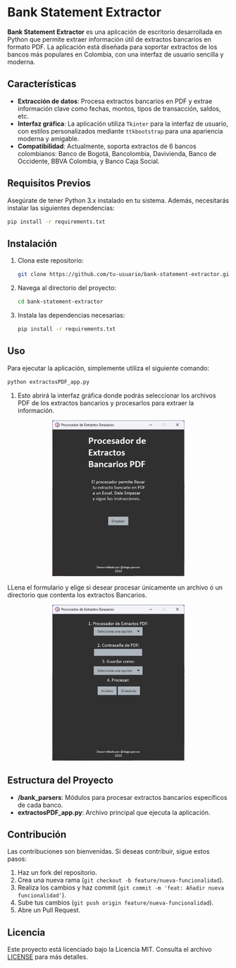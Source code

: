# Bank Statement Extractor

**Bank Statement Extractor** es una aplicación de escritorio desarrollada en Python que permite extraer información útil de extractos bancarios en formato PDF. La aplicación está diseñada para soportar extractos de los bancos más populares en Colombia, con una interfaz de usuario sencilla y moderna.

## Características

- **Extracción de datos**: Procesa extractos bancarios en PDF y extrae información clave como fechas, montos, tipos de transacción, saldos, etc.
- **Interfaz gráfica**: La aplicación utiliza `Tkinter` para la interfaz de usuario, con estilos personalizados mediante `ttkbootstrap` para una apariencia moderna y amigable.
- **Compatibilidad**: Actualmente, soporta extractos de 6 bancos colombianos: Banco de Bogotá, Bancolombia, Davivienda, Banco de Occidente, BBVA Colombia, y Banco Caja Social.

## Requisitos Previos

Asegúrate de tener Python 3.x instalado en tu sistema. Además, necesitarás instalar las siguientes dependencias:

```bash
pip install -r requirements.txt
```

## Instalación

1. Clona este repositorio:

   ```bash
   git clone https://github.com/tu-usuario/bank-statement-extractor.git
   ```

2. Navega al directorio del proyecto:

   ```bash
   cd bank-statement-extractor
   ```

3. Instala las dependencias necesarias:

   ```bash
   pip install -r requirements.txt
   ```

## Uso

Para ejecutar la aplicación, simplemente utiliza el siguiente comando:

```bash
python extractosPDF_app.py
```

1. Esto abrirá la interfaz gráfica donde podrás seleccionar los archivos PDF de los extractos bancarios y procesarlos para extraer la información.

<p align="center">
<!-- ![Alt text](static\Home_Extractos_app.jpg "Home") -->
<img src="static\Home_Extractos_app.jpg" alt="drawing" width="300"/>
</p>

LLena el formulario y elige si desear procesar únicamente un archivo ó un directorio que contenta los extractos Bancarios.

<p align="center">
<img src="static\form_Extractos_app.jpg" alt="drawing" width="300"/>
</p>

## Estructura del Proyecto
- **/bank_parsers**: Módulos para procesar extractos bancarios específicos de cada banco.
- **extractosPDF_app.py**: Archivo principal que ejecuta la aplicación.

## Contribución

Las contribuciones son bienvenidas. Si deseas contribuir, sigue estos pasos:

1. Haz un fork del repositorio.
2. Crea una nueva rama (`git checkout -b feature/nueva-funcionalidad`).
3. Realiza los cambios y haz commit (`git commit -m 'feat: Añadir nueva funcionalidad'`).
4. Sube tus cambios (`git push origin feature/nueva-funcionalidad`).
5. Abre un Pull Request.

## Licencia

Este proyecto está licenciado bajo la Licencia MIT. Consulta el archivo [LICENSE](./LICENSE) para más detalles.

